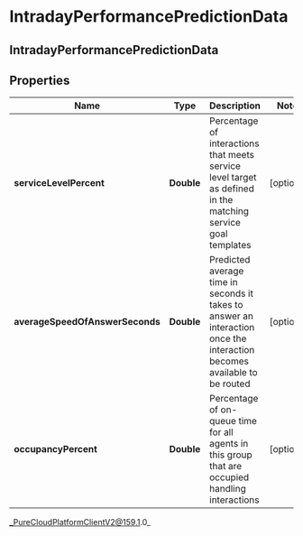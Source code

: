 # IntradayPerformancePredictionData

## IntradayPerformancePredictionData

## Properties

|Name | Type | Description | Notes|
|------------ | ------------- | ------------- | -------------|
| **serviceLevelPercent** | **Double** | Percentage of interactions that meets service level target as defined in the matching service goal templates | [optional] |
| **averageSpeedOfAnswerSeconds** | **Double** | Predicted average time in seconds it takes to answer an interaction once the interaction becomes available to be routed | [optional] |
| **occupancyPercent** | **Double** | Percentage of on-queue time for all agents in this group that are occupied handling interactions | [optional] |



_PureCloudPlatformClientV2@159.1.0_
